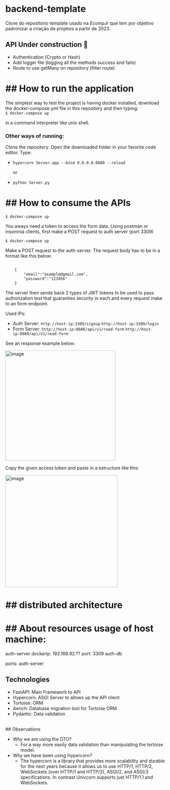# backend-template

Clone do repositório template usado na EcompJr que tem por objetivo padronizar a criação de projetos a partir de 2023.

## API Under construction 🚧

- Authentication (Crypto or Hash)
- Add logger file (logging all the methods success and fails)
- Route to use getMany on repository (filter route)

<h1>## How to run the application</h1>
The simplest way to test the project is having docker installed, download the docker-compose.yml file in this repository and then typing:<br>
<code>$ docker-compose up</code><br>
<p>in a command interpreter like unix shell. </p>
<h3>Other ways of running:</h3>
<p>Clone the repository. Open the downloaded folder in your favorite code editor. Type:</p>
<ul>
    <li><code>hypercorn Server.app --bind 0.0.0.0:8080 --reload</code><br><p>or</p></li>
    <li><code>python Server.py</code></li>
</ul>

<h1>## How to consume the APIs</h1>
<code>$ docker-compose up</code><br>
<p>You aways need a token to access the form data. Using postman or insomnia clients, first make a POST request to auth server (port 3309) </p>
<code>$ docker-compose up</code><br>
<p>Make a POST request to the auth-server. The request body has to be in a format like this below:</p>
<code>
    {
    	"email":"example@gmail.com",
    	"password":"123456"
    }
</code>
<p>The server then sends back 2 types of JWT tokens to be used to pass authorization test that guaranties security in each and every request make to an form endpoint.</p>

<p>Used IPs:</p>
<ul>
    <li>
        Auth Server:
            <code>http://host-ip:3309/signup</code>
            <code>http://host-ip:3309/login</code>
    </li>
    <li>
        Form Server:
            <code>http://host-ip:8080/api/v1/read-form</code>
            <code>http://host-ip:8080/api/v1/read-form</code>
    </li>
</ul>
<p>See an response example below:</p>
<img width="344" alt="image" src="https://github.com/AnesioSousa/ecompJR2023.2/assets/39014361/5986ba1b-1f7c-460e-80bc-77dee7b33ee3">
<p>Copy the given access token and paste in a estructure like this:</p>
<img width="350" alt="image" src="https://github.com/AnesioSousa/ecompJR2023.2/assets/39014361/f5f72c98-8c4a-4454-b941-bc72ea422465">

<h1>## distributed architecture</h1>

<h1>## About resources usage of host machine:</h1>

auth-server
    dockerip: 192.168.92.??
    port: 3309
auth-db
<p>ports: auth-server</p>

## Technologies
- FastAPI: Main Framework to API
- Hypercorn: ASGI Server to allows up the API client
- Tortoise: ORM
- Aerich: Database migration tool for Tortoise ORM
- Pydantic: Data validation
<br>
## Observations

- Why we are using the DTO?
  - For a way more easily data validation than manipulating the tortoise model.
- Why we have been using Hypercorn?
  - The hypercorn is a library that provides more scalability and durable for the next years because it allows us to use HTTP/1, HTTP/2, WebSockets (over HTTP/1 and HTTP/2), ASGI/2, and ASGI/3 specifications.
    In contrast Univcorn supports just HTTP/1.1 and WebSockets.
